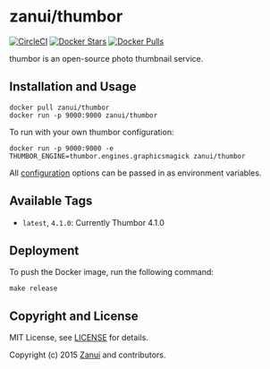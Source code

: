 # zanui/thumbor

[![CircleCI](https://img.shields.io/circleci/project/zanui/docker-thumbor.svg)]()
[![Docker Stars](https://img.shields.io/docker/stars/zanui/thumbor.svg)]()
[![Docker Pulls](https://img.shields.io/docker/pulls/zanui/thumbor.svg)]()

thumbor is an open-source photo thumbnail service.

## Installation and Usage

    docker pull zanui/thumbor
    docker run -p 9000:9000 zanui/thumbor

To run with your own thumbor configuration:

    docker run -p 9000:9000 -e THUMBOR_ENGINE=thumbor.engines.graphicsmagick zanui/thumbor

All [configuration](https://github.com/thumbor/thumbor/wiki/Configuration) options can be passed in as environment variables.

## Available Tags

* `latest`, `4.1.0`: Currently Thumbor 4.1.0

## Deployment

To push the Docker image, run the following command:

    make release

## Copyright and License

MIT License, see [LICENSE](LICENSE.md) for details.

Copyright (c) 2015 [Zanui](https://www.zanui.com.au) and contributors.
